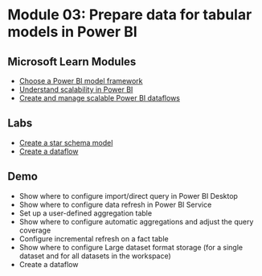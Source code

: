 # Module 03: Prepare data for tabular models in Power BI

## Microsoft Learn Modules

- [Choose a Power BI model framework](https://docs.microsoft.com/learn/modules/choose-power-bi-model-framework/)
- [Understand scalability in Power BI](https://docs.microsoft.com/learn/modules/understand-scalability-power-bi/)
- [Create and manage scalable Power BI dataflows](https://docs.microsoft.com/learn/modules/create-manage-scalable-power-bi-dataflows/)

## Labs

- [Create a star schema model](https://microsoftlearning.github.io/DP-500-Azure-Data-Analyst/Instructions/labs/04-create-a-star-schema-model.html)
- [Create a dataflow](https://microsoftlearning.github.io/DP-500-Azure-Data-Analyst/Instructions/labs/05-create-a-dataflow.html)

## Demo

- Show where to configure import/direct query in Power BI Desktop
- Show where to configure data refresh in Power BI Service
- Set up a user-defined aggregation table
- Show where to configure automatic aggregations and adjust the query coverage
- Configure incremental refresh on a fact table
- Show where to configure Large dataset format storage (for a single dataset and for all datasets in the workspace)
- Create a dataflow
